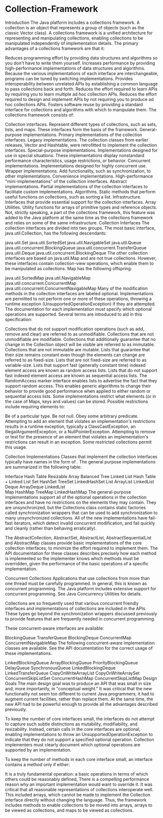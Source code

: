 # Collection-Framework

Introduction
The Java platform includes a collections framework. A collection is an object that represents a group of objects (such as the classic Vector class). A collections framework is a unified architecture for representing and manipulating collections, enabling collections to be manipulated independently of implementation details.
The primary advantages of a collections framework are that it:

Reduces programming effort by providing data structures and algorithms so you don't have to write them yourself.
Increases performance by providing high-performance implementations of data structures and algorithms. Because the various implementations of each interface are interchangeable, programs can be tuned by switching implementations.
Provides interoperability between unrelated APIs by establishing a common language to pass collections back and forth.
Reduces the effort required to learn APIs by requiring you to learn multiple ad hoc collection APIs.
Reduces the effort required to design and implement APIs by not requiring you to produce ad hoc collections APIs.
Fosters software reuse by providing a standard interface for collections and algorithms with which to manipulate them.
The collections framework consists of:

Collection interfaces. Represent different types of collections, such as sets, lists, and maps. These interfaces form the basis of the framework.
General-purpose implementations. Primary implementations of the collection interfaces.
Legacy implementations. The collection classes from earlier releases, Vector and Hashtable, were retrofitted to implement the collection interfaces.
Special-purpose implementations. Implementations designed for use in special situations. These implementations display nonstandard performance characteristics, usage restrictions, or behavior.
Concurrent implementations. Implementations designed for highly concurrent use.
Wrapper implementations. Add functionality, such as synchronization, to other implementations.
Convenience implementations. High-performance "mini-implementations" of the collection interfaces.
Abstract implementations. Partial implementations of the collection interfaces to facilitate custom implementations.
Algorithms. Static methods that perform useful functions on collections, such as sorting a list.
Infrastructure. Interfaces that provide essential support for the collection interfaces.
Array Utilities. Utility functions for arrays of primitive types and reference objects. Not, strictly speaking, a part of the collections framework, this feature was added to the Java platform at the same time as the collections framework and relies on some of the same infrastructure.
Collection Interfaces
The collection interfaces are divided into two groups. The most basic interface, java.util.Collection, has the following descendants:

java.util.Set
java.util.SortedSet
java.util.NavigableSet
java.util.Queue
java.util.concurrent.BlockingQueue
java.util.concurrent.TransferQueue
java.util.Deque
java.util.concurrent.BlockingDeque
The other collection interfaces are based on java.util.Map and are not true collections. However, these interfaces contain collection-view operations, which enable them to be manipulated as collections. Map has the following offspring:

java.util.SortedMap
java.util.NavigableMap
java.util.concurrent.ConcurrentMap
java.util.concurrent.ConcurrentNavigableMap
Many of the modification methods in the collection interfaces are labeled optional. Implementations are permitted to not perform one or more of these operations, throwing a runtime exception (UnsupportedOperationException) if they are attempted. The documentation for each implementation must specify which optional operations are supported. Several terms are introduced to aid in this specification:

Collections that do not support modification operations (such as add, remove and clear) are referred to as unmodifiable. Collections that are not unmodifiable are modifiable.
Collections that additionally guarantee that no change in the Collection object will be visible are referred to as immutable. Collections that are not immutable are mutable.
Lists that guarantee that their size remains constant even though the elements can change are referred to as fixed-size. Lists that are not fixed-size are referred to as variable-size.
Lists that support fast (generally constant time) indexed element access are known as random access lists. Lists that do not support fast indexed element access are known as sequential access lists. The RandomAccess marker interface enables lists to advertise the fact that they support random access. This enables generic algorithms to change their behavior to provide good performance when applied to either random or sequential access lists.
Some implementations restrict what elements (or in the case of Maps, keys and values) can be stored. Possible restrictions include requiring elements to:

Be of a particular type.
Be not null.
Obey some arbitrary predicate.
Attempting to add an element that violates an implementation's restrictions results in a runtime exception, typically a ClassCastException, an IllegalArgumentException, or a NullPointerException. Attempting to remove or test for the presence of an element that violates an implementation's restrictions can result in an exception. Some restricted collections permit this usage.

Collection Implementations
Classes that implement the collection interfaces typically have names in the form of <Implementation-style><Interface>. The general purpose implementations are summarized in the following table:

Interface	Hash Table	Resizable Array	Balanced Tree	Linked List	Hash Table + Linked List
Set	HashSet	 	TreeSet	 	LinkedHashSet
List	 	ArrayList	 	LinkedList	 
Deque	 	ArrayDeque	 	LinkedList	 
Map	HashMap	 	TreeMap	 	LinkedHashMap
The general-purpose implementations support all of the optional operations in the collection interfaces and have no restrictions on the elements they may contain. They are unsynchronized, but the Collections class contains static factories called synchronization wrappers that can be used to add synchronization to many unsynchronized collections. All of the new implementations have fail-fast iterators, which detect invalid concurrent modification, and fail quickly and cleanly (rather than behaving erratically).

The AbstractCollection, AbstractSet, AbstractList, AbstractSequentialList and AbstractMap classes provide basic implementations of the core collection interfaces, to minimize the effort required to implement them. The API documentation for these classes describes precisely how each method is implemented so the implementer knows which methods must be overridden, given the performance of the basic operations of a specific implementation.

Concurrent Collections
Applications that use collections from more than one thread must be carefully programmed. In general, this is known as concurrent programming. The Java platform includes extensive support for concurrent programming. See Java Concurrency Utilities for details.

Collections are so frequently used that various concurrent friendly interfaces and implementations of collections are included in the APIs. These types go beyond the synchronization wrappers discussed previously to provide features that are frequently needed in concurrent programming.

These concurrent-aware interfaces are available:

BlockingQueue
TransferQueue
BlockingDeque
ConcurrentMap
ConcurrentNavigableMap
The following concurrent-aware implementation classes are available. See the API documentation for the correct usage of these implementations.

LinkedBlockingQueue
ArrayBlockingQueue
PriorityBlockingQueue
DelayQueue
SynchronousQueue
LinkedBlockingDeque
LinkedTransferQueue
CopyOnWriteArrayList
CopyOnWriteArraySet
ConcurrentSkipListSet
ConcurrentHashMap
ConcurrentSkipListMap
Design Goals
The main design goal was to produce an API that was small in size and, more importantly, in "conceptual weight." It was critical that the new functionality not seem too different to current Java programmers; it had to augment current facilities, rather than replace them. At the same time, the new API had to be powerful enough to provide all the advantages described previously.

To keep the number of core interfaces small, the interfaces do not attempt to capture such subtle distinctions as mutability, modifiability, and resizability. Instead, certain calls in the core interfaces are optional, enabling implementations to throw an UnsupportedOperationException to indicate that they do not support a specified optional operation. Collection implementers must clearly document which optional operations are supported by an implementation.

To keep the number of methods in each core interface small, an interface contains a method only if either:

It is a truly fundamental operation: a basic operations in terms of which others could be reasonably defined,
There is a compelling performance reason why an important implementation would want to override it.
It was critical that all reasonable representations of collections interoperate well. This included arrays, which cannot be made to implement the Collection interface directly without changing the language. Thus, the framework includes methods to enable collections to be moved into arrays, arrays to be viewed as collections, and maps to be viewed as collections.
